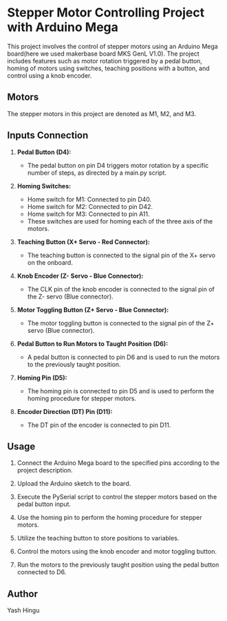 # Stepper Motor Controlling Project with Arduino Mega

This project involves the control of stepper motors using an Arduino Mega board(here we used makerbase board MKS GenL V1.0). The project includes features such as motor rotation triggered by a pedal button, homing of motors using switches, teaching positions with a button, and control using a knob encoder.

## Motors

The stepper motors in this project are denoted as M1, M2, and M3.

## Inputs Connection

1. **Pedal Button (D4):**
   - The pedal button on pin D4 triggers motor rotation by a specific number of steps, as directed by a main.py script.

2. **Homing Switches:**
   - Home switch for M1: Connected to pin D40.
   - Home switch for M2: Connected to pin D42.
   - Home switch for M3: Connected to pin A11.
   - These switches are used for homing each of the three axis of the motors.

3. **Teaching Button (X+ Servo - Red Connector):**
   - The teaching button is connected to the signal pin of the X+ servo on the onboard.

4. **Knob Encoder (Z- Servo - Blue Connector):**
   - The CLK pin of the knob encoder is connected to the signal pin of the Z- servo (Blue connector).

5. **Motor Toggling Button (Z+ Servo - Blue Connector):**
   - The motor toggling button is connected to the signal pin of the Z+ servo (Blue connector).

6. **Pedal Button to Run Motors to Taught Position (D6):**
   - A pedal button is connected to pin D6 and is used to run the motors to the previously taught position.

7. **Homing Pin (D5):**
   - The homing pin is connected to pin D5 and is used to perform the homing procedure for stepper motors.

8. **Encoder Direction (DT) Pin (D11):**
   - The DT pin of the encoder is connected to pin D11.

## Usage

1. Connect the Arduino Mega board to the specified pins according to the project description.

2. Upload the Arduino sketch to the board.

3. Execute the PySerial script to control the stepper motors based on the pedal button input.

4. Use the homing pin to perform the homing procedure for stepper motors.

5. Utilize the teaching button to store positions to variables.

6. Control the motors using the knob encoder and motor toggling button.

7. Run the motors to the previously taught position using the pedal button connected to D6.

## Author

Yash Hingu

